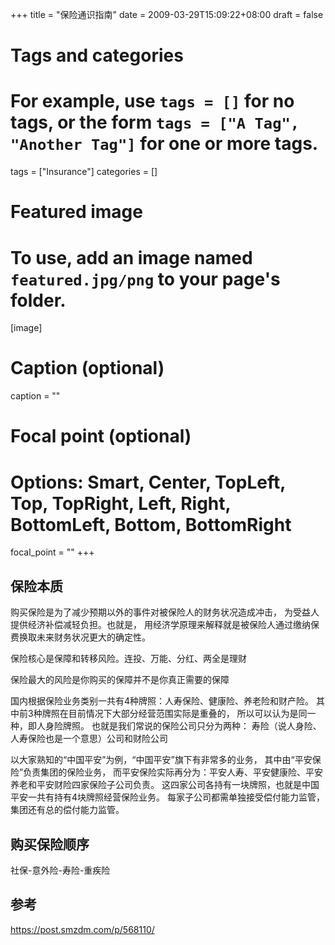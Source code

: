 +++
title = "保险通识指南"
date = 2009-03-29T15:09:22+08:00
draft = false

# Tags and categories
# For example, use `tags = []` for no tags, or the form `tags = ["A Tag", "Another Tag"]` for one or more tags.
tags = ["Insurance"]
categories = []

# Featured image
# To use, add an image named `featured.jpg/png` to your page's folder. 
[image]
  # Caption (optional)
  caption = ""

  # Focal point (optional)
  # Options: Smart, Center, TopLeft, Top, TopRight, Left, Right, BottomLeft, Bottom, BottomRight
  focal_point = ""
+++


## 保险本质

购买保险是为了减少预期以外的事件对被保险人的财务状况造成冲击，
为受益人提供经济补偿减轻负担。也就是，
用经济学原理来解释就是被保险人通过缴纳保费换取未来财务状况更大的确定性。

保险核心是保障和转移风险。连投、万能、分红、两全是理财

保险最大的风险是你购买的保障并不是你真正需要的保障

国内根据保险业务类别一共有4种牌照：人寿保险、健康险、养老险和财产险。
其中前3种牌照在目前情况下大部分经营范围实际是重叠的，
所以可以认为是同一种，即人身险牌照。
也就是我们常说的保险公司只分为两种：
寿险（说人身险、人寿保险也是一个意思）公司和财险公司

以大家熟知的“中国平安”为例，“中国平安”旗下有非常多的业务，
其中由“平安保险”负责集团的保险业务，
而平安保险实际再分为：平安人寿、平安健康险、平安养老和平安财险四家保险子公司负责。
这四家公司各持有一块牌照，也就是中国平安一共有持有4块牌照经营保险业务。
每家子公司都需单独接受偿付能力监管，集团还有总的偿付能力监管。


## 购买保险顺序

社保-意外险-寿险-重疾险

## 参考

https://post.smzdm.com/p/568110/


